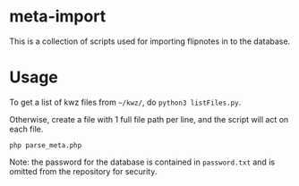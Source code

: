 # meta-import

This is a collection of scripts used for importing flipnotes in to the database.

# Usage
To get a list of kwz files from `~/kwz/`, do `python3 listFiles.py`.

Otherwise, create a file with 1 full file path per line, and the script will act on each file.

`php parse_meta.php`

Note: the password for the database is contained in `password.txt` and is omitted from the repository for security.
